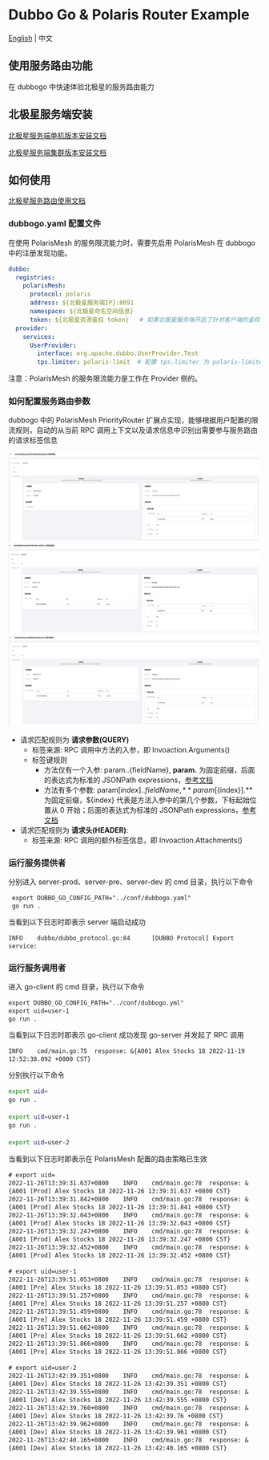 # Dubbo Go & Polaris Router Example

[English](./README.md) | 中文

## 使用服务路由功能

在 dubbogo 中快速体验北极星的服务路由能力

## 北极星服务端安装

[北极星服务端单机版本安装文档](https://polarismesh.cn/docs/%E4%BD%BF%E7%94%A8%E6%8C%87%E5%8D%97/%E6%9C%8D%E5%8A%A1%E7%AB%AF%E5%AE%89%E8%A3%85/%E5%8D%95%E6%9C%BA%E7%89%88%E5%AE%89%E8%A3%85/)

[北极星服务端集群版本安装文档](https://polarismesh.cn/docs/%E4%BD%BF%E7%94%A8%E6%8C%87%E5%8D%97/%E6%9C%8D%E5%8A%A1%E7%AB%AF%E5%AE%89%E8%A3%85/%E9%9B%86%E7%BE%A4%E7%89%88%E5%AE%89%E8%A3%85/)

## 如何使用

[北极星服务路由使用文档](https://polarismesh.cn/docs/%E5%8C%97%E6%9E%81%E6%98%9F%E6%98%AF%E4%BB%80%E4%B9%88/%E5%8A%9F%E8%83%BD%E7%89%B9%E6%80%A7/%E6%B5%81%E9%87%8F%E7%AE%A1%E7%90%86/#%E5%8A%A8%E6%80%81%E8%B7%AF%E7%94%B1)

### dubbogo.yaml 配置文件

在使用 PolarisMesh 的服务限流能力时，需要先启用 PolarisMesh 在 dubbogo 中的注册发现功能。

```yaml
dubbo:
  registries:
    polarisMesh:
      protocol: polaris
      address: ${北极星服务端IP}:8091
      namespace: ${北极星命名空间信息}
      token: ${北极星资源鉴权 token}   # 如果北极星服务端开启了针对客户端的鉴权，则需要配置该参数
  provider:
    services:
      UserProvider:
        interface: org.apache.dubbo.UserProvider.Test
        tps.limiter: polaris-limit  # 配置 tps.limiter 为 polaris-limiter 即可

```

注意：PolarisMesh 的服务限流能力是工作在 Provider 侧的。

### 如何配置服务路由参数

dubbogo 中的 PolarisMesh PriorityRouter 扩展点实现，能够根据用户配置的限流规则，自动的从当前 RPC 调用上下文以及请求信息中识别出需要参与服务路由的请求标签信息

![](./images/dubbogo-route-rule-prod.png)
![](./images/dubbogo-route-rule-pre.png)
![](./images/dubbogo-route-rule-dev.png)

- 请求匹配规则为 **请求参数(QUERY)**
  - 标签来源: RPC 调用中方法的入参，即 Invoaction.Arguments()
  - 标签键规则
    - 方法仅有一个入参: param.$.${fieldName}, **param.** 为固定前缀，后面的表达式为标准的 JSONPath expressions，[参考文档](https://goessner.net/articles/JsonPath/)
    - 方法有多个参数: param[${index}].$.${fieldName}, **param[${index}].** 为固定前缀，${index} 代表是方法入参中的第几个参数，下标起始位置从 0 开始；后面的表达式为标准的 JSONPath expressions，[参考文档](https://goessner.net/articles/JsonPath/)
- 请求匹配规则为 **请求头(HEADER)**: 
  - 标签来源: RPC 调用的额外标签信息，即 Invoaction.Attachments()

### 运行服务提供者

分别进入 server-prod、server-pre、server-dev 的 cmd 目录，执行以下命令

```
 export DUBBO_GO_CONFIG_PATH="../conf/dubbogo.yaml"
 go run .
```

当看到以下日志时即表示 server 端启动成功

```log
INFO    dubbo/dubbo_protocol.go:84      [DUBBO Protocol] Export service: 
```


### 运行服务调用者

进入 go-client 的 cmd 目录，执行以下命令


```
export DUBBO_GO_CONFIG_PATH="../conf/dubbogo.yml"
export uid=user-1
go run .
```

当看到以下日志时即表示 go-client 成功发现 go-server 并发起了 RPC 调用

```log
INFO    cmd/main.go:75  response: &{A001 Alex Stocks 18 2022-11-19 12:52:38.092 +0800 CST}
```

分别执行以下命令

```bash
export uid=
go run .

export uid=user-1
go run .

export uid=user-2
```

当看到以下日志时即表示在 PolarisMesh 配置的路由策略已生效

```log
# export uid=
2022-11-26T13:39:31.637+0800    INFO    cmd/main.go:78  response: &{A001 [Prod] Alex Stocks 18 2022-11-26 13:39:31.637 +0800 CST}
2022-11-26T13:39:31.842+0800    INFO    cmd/main.go:78  response: &{A001 [Prod] Alex Stocks 18 2022-11-26 13:39:31.841 +0800 CST}
2022-11-26T13:39:32.043+0800    INFO    cmd/main.go:78  response: &{A001 [Prod] Alex Stocks 18 2022-11-26 13:39:32.043 +0800 CST}
2022-11-26T13:39:32.247+0800    INFO    cmd/main.go:78  response: &{A001 [Prod] Alex Stocks 18 2022-11-26 13:39:32.247 +0800 CST}
2022-11-26T13:39:32.452+0800    INFO    cmd/main.go:78  response: &{A001 [Prod] Alex Stocks 18 2022-11-26 13:39:32.452 +0800 CST}

# export uid=user-1
2022-11-26T13:39:51.053+0800    INFO    cmd/main.go:78  response: &{A001 [Pre] Alex Stocks 18 2022-11-26 13:39:51.053 +0800 CST}
2022-11-26T13:39:51.257+0800    INFO    cmd/main.go:78  response: &{A001 [Pre] Alex Stocks 18 2022-11-26 13:39:51.257 +0800 CST}
2022-11-26T13:39:51.459+0800    INFO    cmd/main.go:78  response: &{A001 [Pre] Alex Stocks 18 2022-11-26 13:39:51.459 +0800 CST}
2022-11-26T13:39:51.662+0800    INFO    cmd/main.go:78  response: &{A001 [Pre] Alex Stocks 18 2022-11-26 13:39:51.662 +0800 CST}
2022-11-26T13:39:51.866+0800    INFO    cmd/main.go:78  response: &{A001 [Pre] Alex Stocks 18 2022-11-26 13:39:51.866 +0800 CST}

# export uid=user-2
2022-11-26T13:42:39.351+0800    INFO    cmd/main.go:78  response: &{A001 [Dev] Alex Stocks 18 2022-11-26 13:42:39.351 +0800 CST}
2022-11-26T13:42:39.555+0800    INFO    cmd/main.go:78  response: &{A001 [Dev] Alex Stocks 18 2022-11-26 13:42:39.555 +0800 CST}
2022-11-26T13:42:39.760+0800    INFO    cmd/main.go:78  response: &{A001 [Dev] Alex Stocks 18 2022-11-26 13:42:39.76 +0800 CST}
2022-11-26T13:42:39.962+0800    INFO    cmd/main.go:78  response: &{A001 [Dev] Alex Stocks 18 2022-11-26 13:42:39.961 +0800 CST}
2022-11-26T13:42:40.165+0800    INFO    cmd/main.go:78  response: &{A001 [Dev] Alex Stocks 18 2022-11-26 13:42:40.165 +0800 CST}
```
